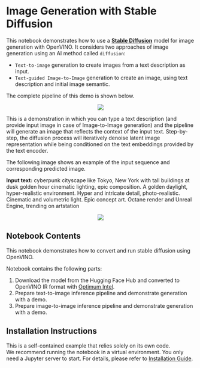 # Image Generation with Stable Diffusion

This notebook demonstrates how to use a **[Stable Diffusion](https://huggingface.co/CompVis/stable-diffusion)** model for image generation with OpenVINO.
It considers two approaches of image generation using an AI method called `diffusion`:

* `Text-to-image` generation to create images from a text description as input.
* `Text-guided Image-to-Image` generation to create an image, using text description and initial image semantic.

The complete pipeline of this demo is shown below.

<p align="center">
    <img src="https://user-images.githubusercontent.com/29454499/260981188-c112dd0a-5752-4515-adca-8b09bea5d14a.png"/>
</p>


This is a demonstration in which you can type a text description (and provide input image in case of Image-to-Image generation) and the pipeline will generate an image that reflects the context of the input text.
Step-by-step, the diffusion process will iteratively denoise latent image representation while being conditioned on the text embeddings provided by the text encoder.

The following image shows an example of the input sequence and corresponding predicted image.

**Input text:** cyberpunk cityscape like Tokyo, New York with tall buildings at dusk golden hour cinematic lighting, epic composition. A golden daylight, hyper-realistic environment. Hyper and intricate detail, photo-realistic. Cinematic and volumetric light. Epic concept art. Octane render and Unreal Engine, trending on artstation

<p align="center">
    <img src="https://user-images.githubusercontent.com/29454499/216524089-ed671fc7-a78b-42bf-aa96-9f7c791a9419.png"/>
</p>

## Notebook Contents

This notebook demonstrates how to convert and run stable diffusion using OpenVINO.

Notebook contains the following parts:
1. Download the model from the Hugging Face Hub and converted to OpenVINO IR format with [Optimum Intel](https://huggingface.co/docs/optimum/intel/inference#stable-diffusion).
2. Prepare text-to-image inference pipeline and demonstrate generation with a demo.
3. Prepare image-to-image inference pipeline and demonstrate generation with a demo.


## Installation Instructions

This is a self-contained example that relies solely on its own code.</br>
We recommend running the notebook in a virtual environment. You only need a Jupyter server to start.
For details, please refer to [Installation Guide](../../README.md).
